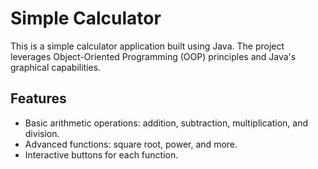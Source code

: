 # Simple Calculator

This is a simple calculator application built using Java. The project leverages Object-Oriented Programming (OOP) principles and Java's graphical capabilities.

## Features

- Basic arithmetic operations: addition, subtraction, multiplication, and division.
- Advanced functions: square root, power, and more.
- Interactive buttons for each function.
